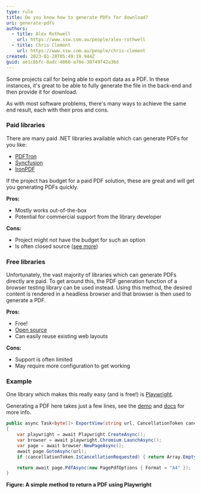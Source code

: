 ```yaml
---
type: rule
title: Do you know how to generate PDFs for download?
uri: generate-pdfs
authors:
  - title: Alex Rothwell
    url: https://www.ssw.com.au/people/alex-rothwell
  - title: Chris Clement
    url: https://www.ssw.com.au/people/chris-clement
created: 2023-01-20T05:49:19.944Z
guid: ae1c8bfc-0adc-4066-a70e-30749f42a36d
---
```

Some projects call for being able to export data as a PDF. In these instances, it's great to be able to fully generate the file in the back-end and then provide it for download.

As with most software problems, there's many ways to achieve the same end result, each with their pros and cons.

<!--endintro-->

### Paid libraries

There are many paid .NET libraries available which can generate PDFs for you like:

* [PDFTron](https://www.pdftron.com)
* [Syncfusion](https://www.syncfusion.com/document-processing/pdf-framework/net-core/pdf-library)
* [IronPDF](https://ironpdf.com)

If the project has budget for a paid PDF solution, these are great and will get you generating PDFs quickly.

**Pros:**

* Mostly works out-of-the-box
* Potential for commercial support from the library developer

**Cons:**

* Project might not have the budget for such an option
* Is often closed source ([see more](/why-use-open-source))

### Free libraries

Unfortunately, the vast majority of libraries which can generate PDFs directly are paid. To get around this, the PDF generation function of a browser testing library can be used instead. Using this method, the desired content is rendered in a headless browser and that browser is then used to generate a PDF.

**Pros:**

* Free!
* [Open source](/why-use-open-source)
* Can easily reuse existing web layouts

**Cons:**

* Support is often limited
* May require more configuration to get working

### Example

One library which makes this really easy (and is free!) is [Playwright](https://playwright.dev/dotnet).

Generating a PDF here takes just a few lines, see the [demo](https://try.playwright.tech/?e=generate-pdf) and [docs](https://playwright.dev/dotnet/docs/api/class-page#page-pdf) for more info.

```csharp
public async Task<byte[]> ExportView(string url, CancellationToken cancellationToken)
{
    var playwright = await Playwright.CreateAsync();
    var browser = await playwright.Chromium.LaunchAsync();
    var page = await browser.NewPageAsync();
    await page.GotoAsync(url);
    if (cancellationToken.IsCancellationRequested) { return Array.Empty<byte>(); }

    return await page.PdfAsync(new PagePdfOptions { Format = "A4" });
}
```

**Figure: A simple method to return a PDF using Playwright**